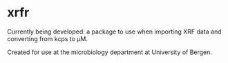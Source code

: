 # xrfr

Currently being developed: a package to use when importing XRF data and converting from kcps to µM.

Created for use at the microbiology department at University of Bergen. 
